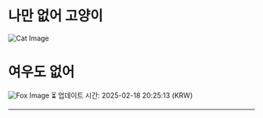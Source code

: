 
# 나만 없어 고양이

![Cat Image](https://cdn2.thecatapi.com/images/eh3.jpg)

# 여우도 없어
![Fox Image](https://randomfox.ca/images/5.jpg)
⏳ 업데이트 시간: 2025-02-18 20:25:13 (KRW)

---
